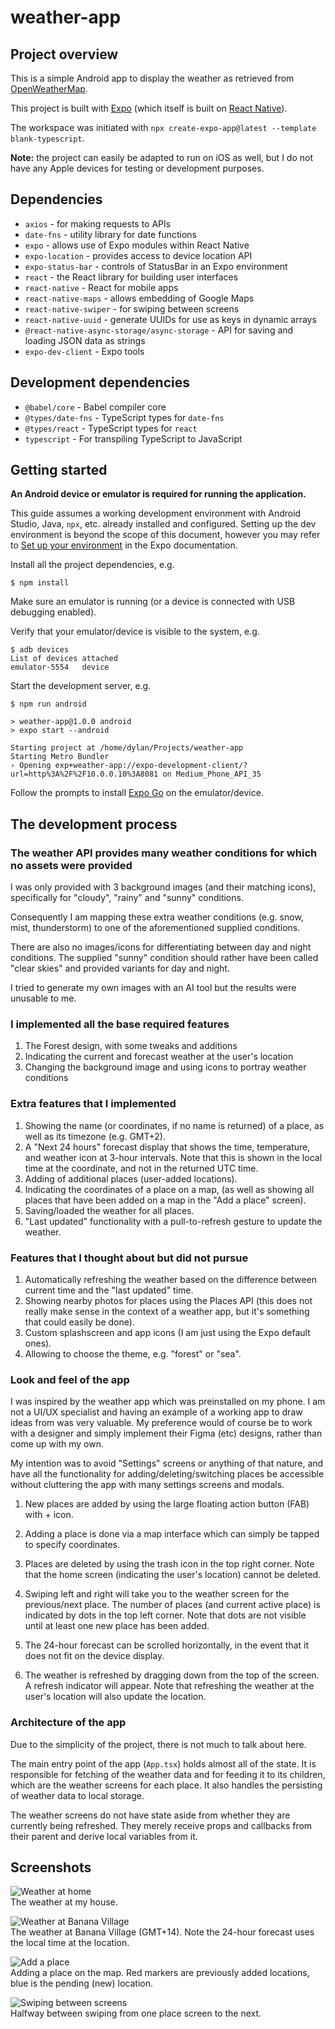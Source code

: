 # weather-app

## Project overview

This is a simple Android app to display the weather as retrieved from [OpenWeatherMap](https://openweathermap.org/).

This project is built with [Expo](https://expo.dev) (which itself is built on [React Native](https://reactnative.dev)).

The workspace was initiated with `npx create-expo-app@latest --template blank-typescript`.

**Note:** the project can easily be adapted to run on iOS as well, but I do not have any Apple devices for testing or development purposes.

## Dependencies

- `axios` - for making requests to APIs
- `date-fns` - utility library for date functions
- `expo` - allows use of Expo modules within React Native
- `expo-location` - provides access to device location API
- `expo-status-bar` - controls of StatusBar in an Expo environment
- `react` - the React library for building user interfaces
- `react-native` - React for mobile apps
- `react-native-maps` - allows embedding of Google Maps
- `react-native-swiper` - for swiping between screens
- `react-native-uuid` - generate UUIDs for use as keys in dynamic arrays
- `@react-native-async-storage/async-storage` - API for saving and loading JSON data as strings
- `expo-dev-client` - Expo tools

## Development dependencies

- `@babel/core` - Babel compiler core
- `@types/date-fns` - TypeScript types for `date-fns`
- `@types/react` - TypeScript types for `react`
- `typescript` - For transpiling TypeScript to JavaScript

## Getting started

**An Android device or emulator is required for running the application.**

This guide assumes a working development environment with Android Studio, Java, `npx`, etc. already installed and configured. Setting up the dev environment is beyond the scope of this document, however you may refer to [Set up your environment](https://docs.expo.dev/get-started/set-up-your-environment/) in the Expo documentation.

Install all the project dependencies, e.g.

```
$ npm install
```

Make sure an emulator is running (or a device is connected with USB debugging enabled).

Verify that your emulator/device is visible to the system, e.g.

```
$ adb devices
List of devices attached
emulator-5554   device
```

Start the development server, e.g.

```
$ npm run android

> weather-app@1.0.0 android
> expo start --android

Starting project at /home/dylan/Projects/weather-app
Starting Metro Bundler
› Opening exp+weather-app://expo-development-client/?url=http%3A%2F%2F10.0.0.10%3A8081 on Medium_Phone_API_35
```

Follow the prompts to install [Expo Go](https://expo.dev/go) on the emulator/device.

## The development process

### The weather API provides many weather conditions for which no assets were provided

I was only provided with 3 background images (and their matching icons), specifically for "cloudy", "rainy" and "sunny" conditions.

Consequently I am mapping these extra weather conditions (e.g. snow, mist, thunderstorm) to one of the aforementioned supplied conditions.

There are also no images/icons for differentiating between day and night conditions. The supplied "sunny" condition should rather have been called "clear skies" and provided variants for day and night.

I tried to generate my own images with an AI tool but the results were unusable to me.

### I implemented all the base required features

1. The Forest design, with some tweaks and additions
2. Indicating the current and forecast weather at the user's location
3. Changing the background image and using icons to portray weather conditions

### Extra features that I implemented

1. Showing the name (or coordinates, if no name is returned) of a place, as well as its timezone (e.g. GMT+2).
2. A "Next 24 hours" forecast display that shows the time, temperature, and weather icon at 3-hour intervals. Note that this is shown in the local time at the coordinate, and not in the returned UTC time.
3. Adding of additional places (user-added locations).
4. Indicating the coordinates of a place on a map, (as well as showing all places that have been added on a map in the "Add a place" screen).
5. Saving/loaded the weather for all places.
6. "Last updated" functionality with a pull-to-refresh gesture to update the weather.

### Features that I thought about but did not pursue

1. Automatically refreshing the weather based on the difference between current time and the "last updated" time.
2. Showing nearby photos for places using the Places API (this does not really make sense in the context of a weather app, but it's something that could easily be done).
3. Custom splashscreen and app icons (I am just using the Expo default ones).
4. Allowing to choose the theme, e.g. "forest" or "sea".

### Look and feel of the app

I was inspired by the weather app which was preinstalled on my phone. I am not a UI/UX specialist and having an example of a working app to draw ideas from was very valuable. My preference would of course be to work with a designer and simply implement their Figma (etc) designs, rather than come up with my own.

My intention was to avoid "Settings" screens or anything of that nature, and have all the functionality for adding/deleting/switching places be accessible without cluttering the app with many settings screens and modals.

1. New places are added by using the large floating action button (FAB) with + icon.

2. Adding a place is done via a map interface which can simply be tapped to specify coordinates.

3. Places are deleted by using the trash icon in the top right corner. Note that the home screen (indicating the user's location) cannot be deleted.

4. Swiping left and right will take you to the weather screen for the previous/next place. The number of places (and current active place) is indicated by dots in the top left corner. Note that dots are not visible until at least one new place has been added.

5. The 24-hour forecast can be scrolled horizontally, in the event that it does not fit on the device display.

6. The weather is refreshed by dragging down from the top of the screen. A refresh indicator will appear. Note that refreshing the weather at the user's location will also update the location.

### Architecture of the app

Due to the simplicity of the project, there is not much to talk about here.

The main entry point of the app (`App.tsx`) holds almost all of the state. It is responsible for fetching of the weather data and for feeding it to its children, which are the weather screens for each place. It also handles the persisting of weather data to local storage.

The weather screens do not have state aside from whether they are currently being refreshed. They merely receive props and callbacks from their parent and derive local variables from it.

## Screenshots

![Weather at home](./screenshots/1.jpeg)\
The weather at my house.

![Weather at Banana Village](./screenshots/2.jpeg)\
The weather at Banana Village (GMT+14). Note the 24-hour forecast uses the local time at the location.

![Add a place](./screenshots/3.jpeg)\
Adding a place on the map. Red markers are previously added locations, blue is the pending (new) location.

![Swiping between screens](./screenshots/4.jpeg)\
Halfway between swiping from one place screen to the next.
